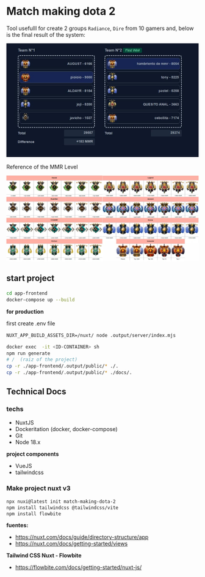 # Match making dota 2

Tool usefulll for create 2 groups `Radiance`, `Dire` from
10 gamers and, below is the final result of the system:

![Resultado armado de equipos dota 2 con diferencia de MMR](./README/resultado-armado-de-equipos-dota-2-con-diferencia-de-MMR.jpg)


Reference of the MMR Level

![Medallas MMR dota 2](./README/medallas-MMR-dota-2.jpg)

## start project

```bash
cd app-frontend
docker-compose up --build
```

**for production**

first create .env file

```
NUXT_APP_BUILD_ASSETS_DIR=/nuxt/ node .output/server/index.mjs
```

```bash
docker exec  -it <ID-CONTAINER> sh
npm run generate
# /  (raiz of the project)
cp -r ./app-frontend/.output/public/* ./.
cp -r ./app-frontend/.output/public/* ./docs/.
```
## Technical Docs

### techs

- NuxtJS
- Dockeritation (docker, docker-compose)
- Git
- Node 18.x

**project components**

- VueJS
- tailwindcss


### Make project nuxt v3

    npx nuxi@latest init match-making-dota-2
    npm install tailwindcss @tailwindcss/vite
    npm install flowbite

**fuentes:**

- https://nuxt.com/docs/guide/directory-structure/app
- https://nuxt.com/docs/getting-started/views

**Tailwind CSS Nuxt - Flowbite**
- https://flowbite.com/docs/getting-started/nuxt-js/

